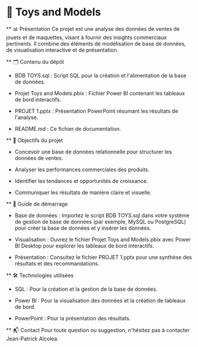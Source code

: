 # 🎲 Toys and Models
** 📊 Présentation
Ce projet est une analyse des données de ventes de jouets et de maquettes, visant à fournir des insights commerciaux pertinents. Il combine des éléments de modélisation de base de données, de visualisation interactive et de présentation.

** 🗂 Contenu du dépôt
- BDB TOYS.sql : Script SQL pour la création et l'alimentation de la base de données.

- Projet Toys and Models.pbix : Fichier Power BI contenant les tableaux de bord interactifs.

- PROJET 1.pptx : Présentation PowerPoint résumant les résultats de l'analyse.

- README.md : Ce fichier de documentation.

** 🎯 Objectifs du projet
- Concevoir une base de données relationnelle pour structurer les données de ventes.

- Analyser les performances commerciales des produits.

- Identifier les tendances et opportunités de croissance.

- Communiquer les résultats de manière claire et visuelle.

** 🚀 Guide de démarrage
- Base de données : Importez le script BDB TOYS.sql dans votre système de gestion de base de données (par exemple, MySQL ou PostgreSQL) pour créer la base de données et y insérer les données.

- Visualisation : Ouvrez le fichier Projet Toys and Models.pbix avec Power BI Desktop pour explorer les tableaux de bord interactifs.

- Présentation : Consultez le fichier PROJET 1.pptx pour une synthèse des résultats et des recommandations.

** 🛠 Technologies utilisées
- SQL : Pour la création et la gestion de la base de données.

- Power BI : Pour la visualisation des données et la création de tableaux de bord.

- PowerPoint : Pour la présentation des résultats.

** 📬 Contact
Pour toute question ou suggestion, n'hésitez pas à contacter Jean-Patrick Alcolea.

